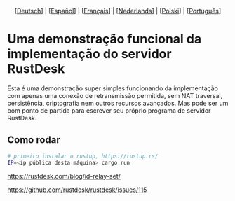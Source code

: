 <p align="center">
  [<a href="README-DE.md">Deutsch</a>] | [<a href="README-ES.md">Español</a>] | [<a href="README-FR.md">Français</a>] | [<a href="README-NL.md">Nederlands</a>] | [<a href="README-PL.md">Polski</a>] | [<a href="README-PT.md">Português</a>]<br>
</p>

# Uma demonstração funcional da implementação do servidor RustDesk
Esta é uma demonstração super simples funcionando da implementação com apenas uma conexão de retransmissão permitida, sem NAT traversal, persistência, criptografia nem outros recursos avançados. Mas pode ser um bom ponto de partida para escrever seu próprio programa de servidor RustDesk.

## Como rodar
```bash
# primeiro instalar o rustup, https://rustup.rs/
IP=<ip pública desta máquina> cargo run
```

https://rustdesk.com/blog/id-relay-set/

https://github.com/rustdesk/rustdesk/issues/115
